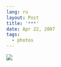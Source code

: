 ```yaml
---
lang: ru
layout: Post
title: '***'
date: Apr 22, 2007
tags:
  - photos
---
```


![](/images/blog/Sapegin-Artem-20D-2007-04-21-304-0411.jpg)
